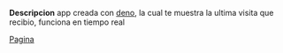 **Descripcion**
app creada con [deno](https://deno.com/), la cual te muestra la ultima visita que recibio, funciona en tiempo real 

[Pagina](https://heavy-toad-95.deno.dev/)
